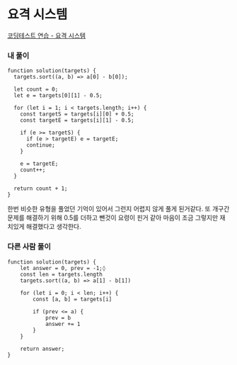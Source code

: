 # 요격 시스템

[코딩테스트 연습 - 요격 시스템](https://school.programmers.co.kr/learn/courses/30/lessons/181188)

### 내 풀이

```tsx
function solution(targets) {
  targets.sort((a, b) => a[0] - b[0]);

  let count = 0;
  let e = targets[0][1] - 0.5;

  for (let i = 1; i < targets.length; i++) {
    const targetS = targets[i][0] + 0.5;
    const targetE = targets[i][1] - 0.5;
    
    if (e >= targetS) {
      if (e > targetE) e = targetE;
      continue;
    }
    
    e = targetE;
    count++;
  }

  return count + 1;
}

```
한번 비슷한 유형을 풀었던 기억이 있어서 그런지 어렵지 않게 풀게 된거같다.
또 개구간 문제를 해결하기 위해 0.5를 더하고 뺀것이 요령이 핀거 같아 마음이 조금 그렇지만 
재치있게 해결했다고 생각한다.

### 다른 사람 풀이
```
function solution(targets) {
    let answer = 0, prev = -1;◊
    const len = targets.length
    targets.sort((a, b) => a[1] - b[1])

    for (let i = 0; i < len; i++) {
        const [a, b] = targets[i]

        if (prev <= a) {
            prev = b
            answer += 1
        }
    }

    return answer;
}
```

